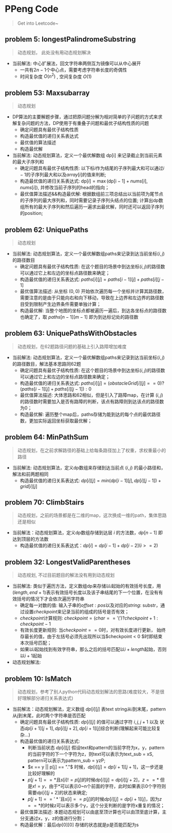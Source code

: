 # PPeng Code
> Get into Leetcode~

## **problem 5: longestPalindromeSubstring**
> 动态规划， 此处没有用动态规划解决

* 当前解法: 中心扩展法，回文字符串两侧互为镜像可以从中心展开
    * 一共有$2n-1$个中心点，需要考虑字符串长度的奇偶性
    * 时间复杂度 $O\left(n^{2}\right)$ , 空间复杂度 $O\left(1\right)$

## **problem 53: Maxsubarray**
> 动态规划
* DP算法的主要解题步骤，通过把原问题分解为相对简单的子问题的方式来求解复杂问题的方法，DP使用于有重叠子问题和最优子结构性质的问题
    * 确定问题具有最优子结构性质
    * 构造最优值的递归关系表达式
    * 最优值的算法描述
    * 构造最优解
* 当前解法: 动态规划算法，定义一个最优解数组 $\mathrm{dp}[\mathrm{i}]$ 来记录截止到当前元素的最大子序列和
    * 确定问题具有最优子结构性质: 以下标$i$作为结尾的子序列最大和可以通过$i-1$的子序列最大和以及$array[i]$的值来判断;
    * 构造最优值的递归关系表达式: $\mathrm{dp}[i]=\max (\mathrm{dp}[\mathrm{i}-1]+ nums[i], nums[i])$, 并修改当前子序列的head的指向；
    * 最优值算法描述&&构造最优解: 根据数组前三项总结出以当前项为尾节点的子序列的最大序列和，同时需要记录子序列头结点的位置; 计算出dp数组所有的最大子序列和然后遍历一遍求出最优解，同时还可以返回子序列的position;

## **problem 62: UniquePaths**
> 动态规划
* 当前解法: 动态规划算法，定义一个最优解数组paths来记录到达当前坐标$(i,j)$的路径数目
    * 确定问题具有最优子结构性质: 在这个题目的场景中到达坐标$(i,j)$的路径数可以通过它上和左边的坐标点路径数来确定；
    * 构造最优值的递归关系表达式: $paths[i][j]=paths[i-1][j]+paths[i][j-1]$
    * 最优值算法描述: 从坐标 $(0,0)$ 开始依次遍历每一个坐标并计算其路径数，需要注意的是由于只能向右和向下移动，导致在上边界和左边界的路径数目受到限制产生边界条件需要单独计算；
    * 构造最优解: 当整个地图的坐标点都被遍历一遍后，到达各坐标点的路径数也确定了，取 $paths[n-1][m-1]$ 即为到达标记处的路径数

## **problem 63: UniquePathsWithObstacles**
> 动态规划，在62题路径问题的基础上引入路障增加难度
* 当前解法: 动态规划算法，定义一个最优解数组paths来记录到达当前坐标$(i,j)$的路径数目，解法基本思路同62题
    * 确定问题具有最优子结构性质: 在这个题目的场景中到达坐标$(i,j)$的路径数可以通过它上和左边的坐标点路径数来确定；
    * 构造最优值的递归关系表达式: $paths[i][j]=(obstacleGrid[i][j]==0)?(paths[i-1][j]+paths[i][j-1]):0$
    * 最优值算法描述: 大体思路和62相似，但是引入了路障map，在计算 $(i,j)$ 的路径数时需要加入是否有路障的判断，该点有路障则到达该点的路径数为0；
    * 构造最优解: 遍历整个map后，paths存储为能到达的每个点的最优路径数，更加实际返回坐标获取最优解；

## **problem 64: MinPathSum**
> 动态规划，在之前求解路径的基础上给每条路径加上了权重，求权重最小的路径
* 当前解法: 动态规划算法，定义dp数组来存储到达当前点 $(i,j)$ 的最小路径和，解法和前两题相同
    * 构造最优值的递归关系表达式: $dp[i][j]=min(dp[i-1][j], dp[i][j-1]) + grid[i][j]$

## **problem 70: ClimbStairs**
> 动态规划，之前的场景都是在二维的map，这次换成一维的path，集体思路还是相似
* 当前解法：动态规划算法，定义dp数组存储到达层 $i$ 的方法数，$dp[n-1]$ 即达到顶层的方法数
    * 构造最优值的递归关系表达式：$dp[i]=dp[i-1] + dp[i-2] (i >= 2)$

## **problem 32: LongestValidParentheses**
> 动态规划, 不过目前题目的解法没有用到动态规划
* 当前解法: 类似于遍历方法，定义数组dp来存储以$i$起始的有效括号长度，用$(length, end + 1)$表示有效括号长度以及该子串结尾的下一个位置，在没有有效括号的情况下才会依次遍历字符串
    * 确定每一对数的值: 输入子串的$offset: pos$以及对应的$string$: substr，通过设置$checkpoint$来记录当前的组成的括号是否有效；
    * $checkpoint$计算规则: $checkpoint = (char == '(') ? checkpoint + 1 : checkpoint - 1$
    * 有效长度更新规则: 当$checkpoint == 0$时，对有效长度进行更新， 始终存最长的值，由于左括号必须先出现所以当$checkpoint < 0 $时即结束本次括号匹配；
    * 如果以$i$起始找到有效字符串，那么之后的括号匹配以$i+length$起始，否则以$i+1$起始
* 动态规划解法: 

## **problem 10: IsMatch**
> 动态规划，参考了别人python代码动态规划解法的思路(难度较大，不是很好理解部分递归关系表达式)
* 当前解法：动态规划解法，定义数组 $dp[i][j]$ 表text string从i到末尾，pattern从j到末尾，此时两个字符串是否匹配
    * 确定问题具有最优子结构性质: $dp[i][j]$ 的值可以通过字符 $i,j,j+1$ 以及 状态$dp[i+1][j+1], dp[i][j+2],dp[i+1][j]$综合判断(理解起来可能比较复杂...)
    * 构造最优值的递归关系表达式:
        * 判断当前状态 $dp[i][j]$ 假设text和pattern的当前字符为x，y，pattern的当前字符的下一个字符为z，则text可以表示为text_sub = xS, pattern可以表示为pattern_sub = yzP;
        * $x == y || p[j] == "."$ 时候，$dp[i][j] = dp[i+1][j+1]$，这一步还是比较好理解的
        * $p[j+1] == *$且$s[i] != p[j]$的时候$dp[i][j] = dp[i][j+2]$，$z == *$ 但是$x!=y$，由于\*可以表示0~n个前面的字符，此时如果表示0个字符则需要$dp[i][j+2]$的状态来确定;
        * $p[j+1] == '*'$且$s[i] == p[j]$的时候$dp[i][j] = dp[i+1][j]$，因为$z == *$的时候z可以表示多个y，这个分支判断的是字符x重复的情况；
    * 最优值算法描述: 本题动态规划可以由底至顶计算也可以由顶至底计算，主分支通过x，y，z的值进行分割；
    * 构造最优解：最后$dp[0][0]$ 存储的状态就是p是否能匹配为s 